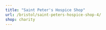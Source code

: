 ```yaml
---
title: "Saint Peter's Hospice Shop"
url: /bristol/saint-peters-hospice-shop-4/
shop: charity
---
```


